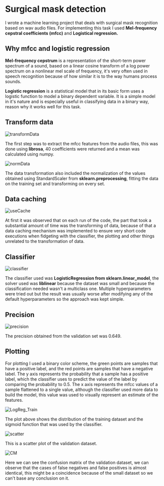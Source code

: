 # Surgical mask detection

I wrote a machine learning project that deals with surgical mask recognition based on wav audio files. For implementing this task I used **Mel-frequency cepstral coefficients (mfcc)** and **Logistical regression.**

## Why mfcc and logistic regression

**Mel-frequency cepstrum** is a representation of the short-term power spectrum of a sound, based on a linear cosine transform of a log power spectrum on a nonlinear mel scale of frequency, it's very often used in speech recognition because of how similar it is to the way humans process sounds.

**Logistic regression** is a statistical model that in its basic form uses a logistic function to model a binary dependent variable. It is a simple model in it's nature and is especially useful in classifying data in a binary way, reason why it works well for this task.

## Transform data

![transformData](https://user-images.githubusercontent.com/49075040/82742037-ac84e300-9d61-11ea-8b1a-85af2b4d2ece.PNG)

The first step was to extract the mfcc features from the audio files, this was done using **librosa**, 40 coefficients were returned and a mean was calculated using numpy.

![normData](https://user-images.githubusercontent.com/49075040/82742035-ac84e300-9d61-11ea-9d93-50168102a95c.PNG)

The data transformation also included the normalization of the values obtained using StandardScaler from **sklearn.preprocessing**, fitting the data on the training set and transforming on every set.

## Data caching

![useCache](https://user-images.githubusercontent.com/49075040/82742038-ac84e300-9d61-11ea-9f85-7a23272e9211.PNG)

At first it was observed that on each run of the code, the part that took a substantial amount of time was the transforming of data, because of that a data caching mechanism was implemented to ensure very short code executions when fidgeting with the classifier, the plotting and other things unrelated to the transformation of data.

## Classifier

![classifier](https://user-images.githubusercontent.com/49075040/82742039-ad1d7980-9d61-11ea-8069-8cf8cae99b96.PNG)

The classifier used was **LogisticRegression from sklearn.linear_model**, the solver used was **liblinear** because the dataset was small and because the classification needed wasn't a multiclass one.
Multiple hyperparameters were tried out but the result was usually worse after modifying any of the default hyperparameters so the approach was kept simple.

## Precision

![precision](https://user-images.githubusercontent.com/49075040/82742040-ad1d7980-9d61-11ea-9cb3-c16b05a061ac.PNG)

The precision obtained from the validation set was 0.649.

## Plotting

For plotting I used a binary color scheme, the green points are samples that have a positive label, and the red points are samples that have a negative label.
The y axis represents the probability that a sample has a positive label, which the classifier uses to predict the value of the label by comparing the probability to 0.5.
The x axis represents the mfcc values of a sample flattened to a single value, although the classifier used more data to build the model, this value was used to visually represent an estimate of the features.

![LogReg_Train](https://user-images.githubusercontent.com/49075040/82742033-ab53b600-9d61-11ea-8a6d-6c41601b1459.png)

The plot above shows the distribution of the training dataset and the sigmoid function that was used by the classifier.

![scatter](https://user-images.githubusercontent.com/49075040/82742043-ae4ea680-9d61-11ea-8dd9-1394c01117a3.png)

This is a scatter plot of the validation dataset.

![CM](https://user-images.githubusercontent.com/49075040/82742044-ae4ea680-9d61-11ea-9ecd-cd22144bccd9.png)

Here we can see the confusion matrix of the validation dataset, we can observe that the cases of false negatives and false positives is almost identical, this might be a coincidence because of the small dataset so we can't base any conclusion on it.
